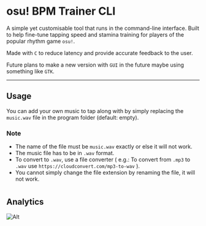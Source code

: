 # osu! BPM Trainer CLI
A simple yet customisable tool that runs in the command-line interface. Built to help fine-tune tapping speed and stamina training for players of the popular rhythm game `osu!`.

Made with `C` to reduce latency and provide accurate feedback to the user.

Future plans to make a new version with `GUI` in the future maybe using something like `GTK`.

---

## Usage
You can add your own music to tap along with by simply replacing the `music.wav` file in the program folder (default: empty).

### Note
- The name of the file must be `music.wav` exactly or else it will not work.
- The music file has to be in `.wav` format.
- To convert to `.wav`, use a file converter ( e.g.: To convert from `.mp3` to `.wav` use `https://cloudconvert.com/mp3-to-wav` ).
- You cannot simply change the file extension by renaming the file, it will not work.

#

## Analytics
![Alt](https://repobeats.axiom.co/api/embed/9a7b4b8bf1bf62dc250fd94d49c2e5716a33fa78.svg "Repobeats analytics image")
